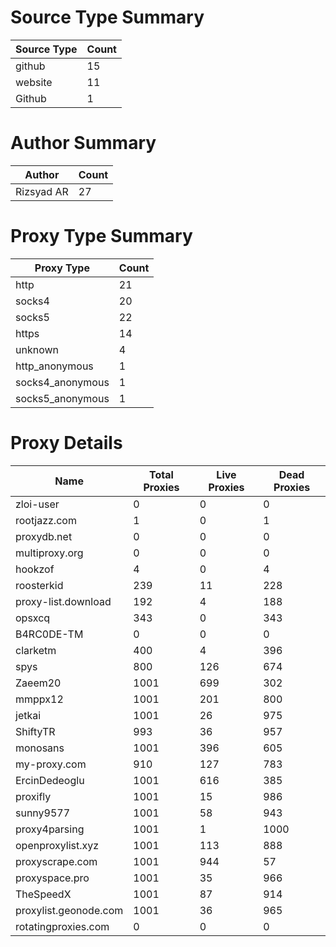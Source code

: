 # Source Type Summary

| Source Type | Count |
|-------------|-------|
| github | 15 |
| website | 11 |
| Github | 1 |


# Author Summary

| Author | Count |
|--------|-------|
| Rizsyad AR | 27 |


# Proxy Type Summary

| Proxy Type | Count |
|------------|-------|
| http | 21 |
| socks4 | 20 |
| socks5 | 22 |
| https | 14 |
| unknown | 4 |
| http_anonymous | 1 |
| socks4_anonymous | 1 |
| socks5_anonymous | 1 |


# Proxy Details

| Name | Total Proxies | Live Proxies | Dead Proxies |
|------|---------------|--------------|---------------|
| zloi-user | 0 | 0 | 0 |
| rootjazz.com | 1 | 0 | 1 |
| proxydb.net | 0 | 0 | 0 |
| multiproxy.org | 0 | 0 | 0 |
| hookzof | 4 | 0 | 4 |
| roosterkid | 239 | 11 | 228 |
| proxy-list.download | 192 | 4 | 188 |
| opsxcq | 343 | 0 | 343 |
| B4RC0DE-TM | 0 | 0 | 0 |
| clarketm | 400 | 4 | 396 |
| spys | 800 | 126 | 674 |
| Zaeem20 | 1001 | 699 | 302 |
| mmppx12 | 1001 | 201 | 800 |
| jetkai | 1001 | 26 | 975 |
| ShiftyTR | 993 | 36 | 957 |
| monosans | 1001 | 396 | 605 |
| my-proxy.com | 910 | 127 | 783 |
| ErcinDedeoglu | 1001 | 616 | 385 |
| proxifly | 1001 | 15 | 986 |
| sunny9577 | 1001 | 58 | 943 |
| proxy4parsing | 1001 | 1 | 1000 |
| openproxylist.xyz | 1001 | 113 | 888 |
| proxyscrape.com | 1001 | 944 | 57 |
| proxyspace.pro | 1001 | 35 | 966 |
| TheSpeedX | 1001 | 87 | 914 |
| proxylist.geonode.com | 1001 | 36 | 965 |
| rotatingproxies.com | 0 | 0 | 0 |
